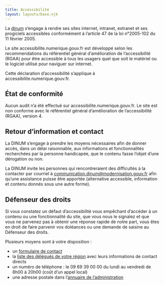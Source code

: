 ```yaml
---
title: Accessibilité
layout: layouts/base.njk
---
```


La [dinum](https://www.numerique.gouv.fr/accessibilite/) s’engage à rendre ses sites internet, intranet, extranet et ses progiciels accessibles conformément à l’article 47 de la loi n°2005-102 du 11 février 2005.

Le site accessibilite.numerique.gouv.fr est développé selon les recommendations du référentiel général d’amélioration de l’accessibilité (RGAA) pour être accessible à tous les usagers quel que soit le matériel ou le logiciel utilisé pour naviguer sur internet.

Cette déclaration d’accessibilité s’applique à accessibilite.numerique.gouv.fr.

## État de conformité

Aucun audit n’a été effectué sur accessibilite.numerique.gouv.fr.
Le site est non conforme avec le référentiel général d’amélioration de l’accessibilité (RGAA), version 4.

## Retour d’information et contact

La DINUM s’engage à prendre les moyens nécessaires afin de donner accès, dans un délai raisonnable, aux informations et fonctionnalités recherchées par la personne handicapée, que le contenu fasse l’objet d’une dérogation ou non.

La DINUM invite les personnes qui rencontreraient des difficultés à la contacter par courriel à communication.dinum@modernisation.gouv.fr afin qu’une assistance puisse être apportée (alternative accessible, information et contenu donnés sous une autre forme).

## Défenseur des droits

Si vous constatez un défaut d’accessibilité vous empêchant d’accéder à un contenu ou une fonctionnalité du site, que vous nous le signalez et que vous ne parvenez pas à obtenir une réponse rapide de notre part, vous êtes en droit de faire parvenir vos doléances ou une demande de saisine au Défenseur des droits.

Plusieurs moyens sont à votre disposition :

- un [formulaire de contact](https://www.defenseurdesdroits.fr/nous-contacter)
- la [liste des délégués de votre région](https://www.defenseurdesdroits.fr/fr/saisir/delegues) avec leurs informations de contact directs
- un numéro de téléphone : le 09 69 39 00 00 du lundi au vendredi de 8h00 à 20h00 (coût d’un appel local)
- une adresse postale dans l’[annuaire de l’administration](https://lannuaire.service-public.fr/autorites-independantes/autorite-administrative-independante_195381)
